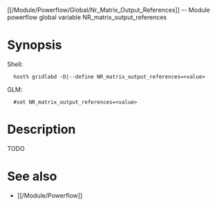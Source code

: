[[/Module/Powerflow/Global/Nr_Matrix_Output_References]] -- Module powerflow global variable NR_matrix_output_references

# Synopsis
Shell:
~~~
  host% gridlabd -D|--define NR_matrix_output_references=<value>
~~~
GLM:
~~~
  #set NR_matrix_output_references=<value>
~~~

# Description

TODO

# See also
* [[/Module/Powerflow]]
